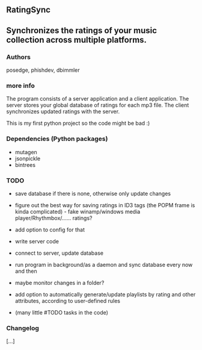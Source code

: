 ## RatingSync

## Synchronizes the ratings of your music collection across multiple platforms.

### Authors
posedge, phishdev, dbimmler

### more info
The program consists of a server application and a client application.
The server stores your global database of ratings for each mp3 file.
The client synchronizes updated ratings with the server.

This is my first python project so the code might be bad :)

### Dependencies (Python packages)
* mutagen
* jsonpickle
* bintrees

### TODO
* save database if there is none, otherwise only update changes

* figure out the best way for saving ratings in ID3 tags (the POPM frame is kinda complicated) - fake winamp/windows media player/Rhythmbox/...... ratings?
* add option to config for that

* write server code
* connect to server, update database

* run program in background/as a daemon and sync database every now and then
* maybe monitor changes in a folder?

* add option to automatically generate/update playlists by rating and other attributes, according to user-defined rules

* (many little #TODO tasks in the code)

### Changelog
[...]
